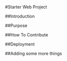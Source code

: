 #Starter Web Project

##Introduction

##Purpose

##How To Contribute

##Deployment

##Adding some more things

